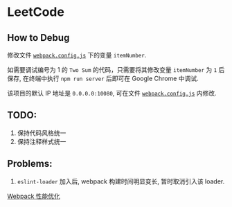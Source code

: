 # LeetCode

## How to Debug

修改文件 [`webpack.config.js`](https://github.com/KravisII/LeetCode/blob/master/webpack.config.js) 下的变量 `itemNumber`.

如需要调试编号为 1 的 `Two Sum` 的代码，只需要将其修改变量 `itemNumber` 为 `1` 后保存, 在终端中执行 `npm run server` 后即可在 Google Chrome 中调试.

该项目的默认 IP 地址是 `0.0.0.0:10080`, 可在文件 [`webpack.config.js`](https://github.com/KravisII/LeetCode/blob/master/webpack.config.js) 内修改. 

## TODO:

1. 保持代码风格统一
2. 保持注释样式统一

## Problems:

1. `eslint-loader` 加入后, webpack 构建时间明显变长, 暂时取消引入该 loader.

[Webpack 性能优化](http://www.ituring.com.cn/article/200534)